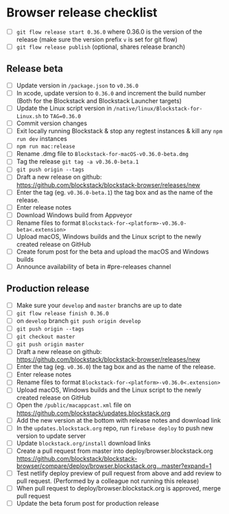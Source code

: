 # Browser release checklist
- [ ] `git flow release start 0.36.0` where 0.36.0 is the version of the release (make sure the version prefix `v` is set for git flow)
- [ ] `git flow release publish` (optional, shares release branch)

## Release beta
- [ ] Update version in `/package.json` to `v0.36.0`
- [ ] In xcode, update version to `0.36.0` and increment the build number (Both for the Blockstack and Blockstack Launcher targets)
- [ ] Update the Linux script version in `/native/linux/Blockstack-for-Linux.sh` to `TAG=0.36.0`
- [ ] Commit version changes
- [ ] Exit locally running Blockstack & stop any regtest instances & kill any `npm run dev` instances
- [ ] `npm run mac:release`
- [ ] Rename .dmg file to `Blockstack-for-macOS-v0.36.0-beta.dmg`
- [ ] Tag the release `git tag -a v0.36.0-beta.1`
- [ ] `git push origin --tags`
- [ ] Draft a new release on github: https://github.com/blockstack/blockstack-browser/releases/new
- [ ] Enter the tag (eg. `v0.36.0-beta.1`) the tag box and as the name of the release.
- [ ] Enter release notes
- [ ] Download Windows build from Appveyor 
- [ ] Rename files to format `Blockstack-for-<platform>-v0.36.0-beta<.extension>`
- [ ] Upload macOS, Windows builds and the Linux script to the newly created release on GitHub
- [ ] Create forum post for the beta and upload the macOS and Windows builds
- [ ] Announce availability of beta in #pre-releases channel

## Production release
- [ ] Make sure your `develop` and `master` branchs are up to date
- [ ] `git flow release finish 0.36.0`
- [ ] on `develop` branch `git push origin develop`
- [ ] `git push origin --tags`
- [ ] `git checkout master`
- [ ] `git push origin master`
- [ ] Draft a new release on github: https://github.com/blockstack/blockstack-browser/releases/new
- [ ] Enter the tag (eg. `v0.36.0`) the tag box and as the name of the release.
- [ ] Enter release notes
- [ ] Rename files to format `Blockstack-for-<platform>-v0.36.0<.extension>`
- [ ] Upload macOS, Windows builds and the Linux script to the newly created release on GitHub
- [ ] Open the `/public/macappcast.xml` file on https://github.com/blockstack/updates.blockstack.org
- [ ] Add the new version at the bottom with release notes and download link
- [ ] In the `updates.blockstack.org` repo, run `firebase deploy` to push new version to update server
- [ ] Update `blockstack.org/install` download links
- [ ] Create a pull request from master into deploy/browser.blockstack.org https://github.com/blockstack/blockstack-browser/compare/deploy/browser.blockstack.org...master?expand=1
- [ ] Test netlify deploy preview of pull request from above and add review to pull request. (Performed by a colleague not running this release)
- [ ] When pull request to deploy/browser.blockstack.org is approved, merge pull request
- [ ] Update the beta forum post for production release